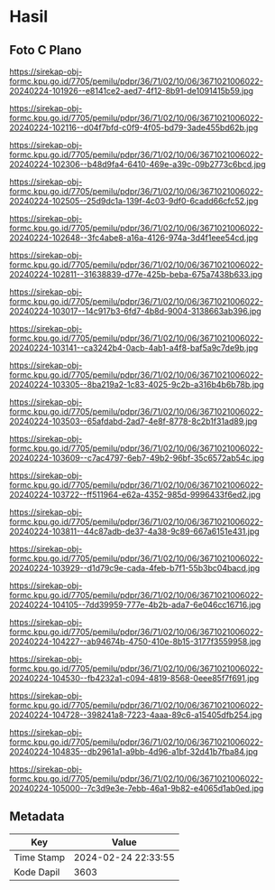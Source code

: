 # Hasil

## Foto C Plano

https://sirekap-obj-formc.kpu.go.id/7705/pemilu/pdpr/36/71/02/10/06/3671021006022-20240224-101926--e8141ce2-aed7-4f12-8b91-de1091415b59.jpg

https://sirekap-obj-formc.kpu.go.id/7705/pemilu/pdpr/36/71/02/10/06/3671021006022-20240224-102116--d04f7bfd-c0f9-4f05-bd79-3ade455bd62b.jpg

https://sirekap-obj-formc.kpu.go.id/7705/pemilu/pdpr/36/71/02/10/06/3671021006022-20240224-102306--b48d9fa4-6410-469e-a39c-09b2773c6bcd.jpg

https://sirekap-obj-formc.kpu.go.id/7705/pemilu/pdpr/36/71/02/10/06/3671021006022-20240224-102505--25d9dc1a-139f-4c03-9df0-6cadd66cfc52.jpg

https://sirekap-obj-formc.kpu.go.id/7705/pemilu/pdpr/36/71/02/10/06/3671021006022-20240224-102648--3fc4abe8-a16a-4126-974a-3d4f1eee54cd.jpg

https://sirekap-obj-formc.kpu.go.id/7705/pemilu/pdpr/36/71/02/10/06/3671021006022-20240224-102811--31638839-d77e-425b-beba-675a7438b633.jpg

https://sirekap-obj-formc.kpu.go.id/7705/pemilu/pdpr/36/71/02/10/06/3671021006022-20240224-103017--14c917b3-6fd7-4b8d-9004-3138663ab396.jpg

https://sirekap-obj-formc.kpu.go.id/7705/pemilu/pdpr/36/71/02/10/06/3671021006022-20240224-103141--ca3242b4-0acb-4ab1-a4f8-baf5a9c7de9b.jpg

https://sirekap-obj-formc.kpu.go.id/7705/pemilu/pdpr/36/71/02/10/06/3671021006022-20240224-103305--8ba219a2-1c83-4025-9c2b-a316b4b6b78b.jpg

https://sirekap-obj-formc.kpu.go.id/7705/pemilu/pdpr/36/71/02/10/06/3671021006022-20240224-103503--65afdabd-2ad7-4e8f-8778-8c2b1f31ad89.jpg

https://sirekap-obj-formc.kpu.go.id/7705/pemilu/pdpr/36/71/02/10/06/3671021006022-20240224-103609--c7ac4797-6eb7-49b2-96bf-35c6572ab54c.jpg

https://sirekap-obj-formc.kpu.go.id/7705/pemilu/pdpr/36/71/02/10/06/3671021006022-20240224-103722--ff511964-e62a-4352-985d-9996433f6ed2.jpg

https://sirekap-obj-formc.kpu.go.id/7705/pemilu/pdpr/36/71/02/10/06/3671021006022-20240224-103811--44c87adb-de37-4a38-9c89-667a6151e431.jpg

https://sirekap-obj-formc.kpu.go.id/7705/pemilu/pdpr/36/71/02/10/06/3671021006022-20240224-103929--d1d79c9e-cada-4feb-b7f1-55b3bc04bacd.jpg

https://sirekap-obj-formc.kpu.go.id/7705/pemilu/pdpr/36/71/02/10/06/3671021006022-20240224-104105--7dd39959-777e-4b2b-ada7-6e046cc16716.jpg

https://sirekap-obj-formc.kpu.go.id/7705/pemilu/pdpr/36/71/02/10/06/3671021006022-20240224-104227--ab94674b-4750-410e-8b15-3177f3559958.jpg

https://sirekap-obj-formc.kpu.go.id/7705/pemilu/pdpr/36/71/02/10/06/3671021006022-20240224-104530--fb4232a1-c094-4819-8568-0eee85f7f691.jpg

https://sirekap-obj-formc.kpu.go.id/7705/pemilu/pdpr/36/71/02/10/06/3671021006022-20240224-104728--398241a8-7223-4aaa-89c6-a15405dfb254.jpg

https://sirekap-obj-formc.kpu.go.id/7705/pemilu/pdpr/36/71/02/10/06/3671021006022-20240224-104835--db2961a1-a9bb-4d96-a1bf-32d41b7fba84.jpg

https://sirekap-obj-formc.kpu.go.id/7705/pemilu/pdpr/36/71/02/10/06/3671021006022-20240224-105000--7c3d9e3e-7ebb-46a1-9b82-e4065d1ab0ed.jpg


## Metadata

| Key        | Value               |
| ---------- | ------------------- |
| Time Stamp | 2024-02-24 22:33:55 |
| Kode Dapil | 3603                |



